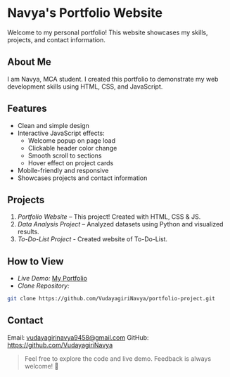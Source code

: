 # Navya's Portfolio Website

Welcome to my personal portfolio! This website showcases my skills, projects, and contact information.  

## About Me
I am Navya, MCA student. I created this portfolio to demonstrate my web development skills using HTML, CSS, and JavaScript.

## Features
- Clean and simple design  
- Interactive JavaScript effects:
  - Welcome popup on page load  
  - Clickable header color change  
  - Smooth scroll to sections  
  - Hover effect on project cards  
- Mobile-friendly and responsive  
- Showcases projects and contact information  

## Projects
1. *Portfolio Website* – This project! Created with HTML, CSS & JS.  
2. *Data Analysis Project* – Analyzed datasets using Python and visualized results.
3. *To-Do-List Project* - Created website of To-Do-List.

## How to View
- *Live Demo:* [My Portfolio](https://VudayagiriNavya.github.io/portfolio-project/)  
- *Clone Repository:*  
```bash
git clone https://github.com/VudayagiriNavya/portfolio-project.git
```
## Contact
Email: vudayagirinavya9458@gmail.com
GitHub: https://github.com/VudayagiriNavya

> Feel free to explore the code and live demo. Feedback is always welcome! 🌸

